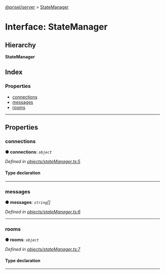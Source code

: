 [@prisel/server](../README.md) > [StateManager](../interfaces/statemanager.md)

# Interface: StateManager

## Hierarchy

**StateManager**

## Index

### Properties

* [connections](statemanager.md#connections)
* [messages](statemanager.md#messages)
* [rooms](statemanager.md#rooms)

---

## Properties

<a id="connections"></a>

###  connections

**● connections**: *`object`*

*Defined in [objects/stateManager.ts:5](https://github.com/SeawolvesAtCali/prisel/blob/4c45c20/packages/server/objects/stateManager.ts#L5)*

#### Type declaration

[id: `string`]: [Client](client.md)

___
<a id="messages"></a>

###  messages

**● messages**: *`string`[]*

*Defined in [objects/stateManager.ts:6](https://github.com/SeawolvesAtCali/prisel/blob/4c45c20/packages/server/objects/stateManager.ts#L6)*

___
<a id="rooms"></a>

###  rooms

**● rooms**: *`object`*

*Defined in [objects/stateManager.ts:7](https://github.com/SeawolvesAtCali/prisel/blob/4c45c20/packages/server/objects/stateManager.ts#L7)*

#### Type declaration

[roomId: `string`]: [Room](room.md)

___

